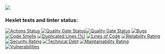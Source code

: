 <a href="https://asciinema.org/a/cbMqNizrkty0PrZWNUJhIc1kD" target="_blank"><img src="https://asciinema.org/a/cbMqNizrkty0PrZWNUJhIc1kD.svg" /></a>

### Hexlet tests and linter status:
[![Actions Status](https://github.com/Morphius-IG/python-project-49/actions/workflows/hexlet-check.yml/badge.svg)](https://github.com/Morphius-IG/python-project-49/actions)
[![Quality Gate Status](https://sonarcloud.io/api/project_badges/measure?project=Morphius-IG_python-project-49&metric=alert_status)](https://sonarcloud.io/summary/new_code?id=Morphius-IG_python-project-49)[![Quality Gate Status](https://sonarcloud.io/api/project_badges/measure?project=Morphius-IG_python-project-49&metric=alert_status)](https://sonarcloud.io/summary/new_code?id=Morphius-IG_python-project-49)
[![Bugs](https://sonarcloud.io/api/project_badges/measure?project=Morphius-IG_python-project-49&metric=bugs)](https://sonarcloud.io/summary/new_code?id=Morphius-IG_python-project-49)
[![Code Smells](https://sonarcloud.io/api/project_badges/measure?project=Morphius-IG_python-project-49&metric=code_smells)](https://sonarcloud.io/summary/new_code?id=Morphius-IG_python-project-49)
[![Duplicated Lines (%)](https://sonarcloud.io/api/project_badges/measure?project=Morphius-IG_python-project-49&metric=duplicated_lines_density)](https://sonarcloud.io/summary/new_code?id=Morphius-IG_python-project-49)
[![Lines of Code](https://sonarcloud.io/api/project_badges/measure?project=Morphius-IG_python-project-49&metric=ncloc)](https://sonarcloud.io/summary/new_code?id=Morphius-IG_python-project-49)
[![Reliability Rating](https://sonarcloud.io/api/project_badges/measure?project=Morphius-IG_python-project-49&metric=reliability_rating)](https://sonarcloud.io/summary/new_code?id=Morphius-IG_python-project-49)
[![Security Rating](https://sonarcloud.io/api/project_badges/measure?project=Morphius-IG_python-project-49&metric=security_rating)](https://sonarcloud.io/summary/new_code?id=Morphius-IG_python-project-49)
[![Technical Debt](https://sonarcloud.io/api/project_badges/measure?project=Morphius-IG_python-project-49&metric=sqale_index)](https://sonarcloud.io/summary/new_code?id=Morphius-IG_python-project-49)
[![Maintainability Rating](https://sonarcloud.io/api/project_badges/measure?project=Morphius-IG_python-project-49&metric=sqale_rating)](https://sonarcloud.io/summary/new_code?id=Morphius-IG_python-project-49)
[![Vulnerabilities](https://sonarcloud.io/api/project_badges/measure?project=Morphius-IG_python-project-49&metric=vulnerabilities)](https://sonarcloud.io/summary/new_code?id=Morphius-IG_python-project-49)

